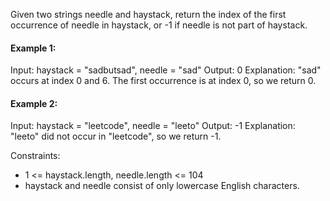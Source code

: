 Given two strings needle and haystack, return the index of the first occurrence of needle in haystack, or -1 if needle is not part of haystack.



#### Example 1:

Input: haystack = "sadbutsad", needle = "sad"
Output: 0
Explanation: "sad" occurs at index 0 and 6.
The first occurrence is at index 0, so we return 0.
#### Example 2:

Input: haystack = "leetcode", needle = "leeto"
Output: -1
Explanation: "leeto" did not occur in "leetcode", so we return -1.
 

Constraints:

- 1 <= haystack.length, needle.length <= 104
- haystack and needle consist of only lowercase English characters.